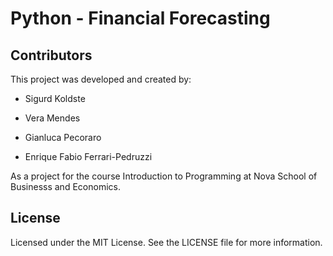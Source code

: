 # Python - Financial Forecasting

## Contributors

This project was developed and created by:

- Sigurd Koldste

- Vera Mendes

- Gianluca Pecoraro

- Enrique Fabio Ferrari-Pedruzzi

As a project for the course Introduction to Programming at Nova School of Businesss and Economics.

## License

Licensed under the MIT License. See the LICENSE file for more information.
